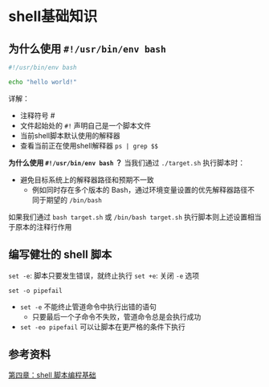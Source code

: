 # shell基础知识

## 为什么使用 `#!/usr/bin/env bash`

```bash
#!/usr/bin/env bash

echo "hello world!"
```

详解：

- 注释符号 #
- 文件起始处的 `#!` 声明自己是一个脚本文件
- 当前shell脚本默认使用的解释器
- 查看当前正在使用shell解释器
  `ps | grep $$`

**为什么使用 `#!/usr/bin/env bash` ？**
当我们通过 `./target.sh` 执行脚本时：

- 避免目标系统上的解释器路径和预期不一致
  - 例如同时存在多个版本的 Bash，通过环境变量设置的优先解释器路径不同于期望的 `/bin/bash`

如果我们通过 `bash target.sh` 或 `/bin/bash target.sh` 执行脚本则上述设置相当于原本的注释行作用

## 编写健壮的 shell 脚本

`set -e`: 脚本只要发生错误，就终止执行
`set +e`: 关闭 `-e` 选项

`set -o pipefail`

- `set -e` 不能终止管道命令中执行出错的语句
  - 只要最后一个子命令不失败，管道命令总是会执行成功
- `set -eo pipefail` 可以让脚本在更严格的条件下执行

## 参考资料

[第四章：shell 脚本编程基础](https://github.com/c4pr1c3/LinuxSysAdmin/blob/master/chap0x04.md)
